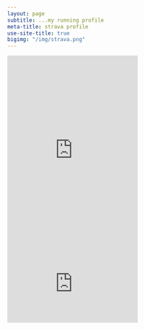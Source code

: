 ```yaml
---
layout: page
subtitle: ...my running profile
meta-title: strava profile
use-site-title: true
bigimg: "/img/strava.png"
---
```

<iframe height='454' width='300' frameborder='0' allowtransparency='true' scrolling='no' src='https://www.strava.com/athletes/24047259/latest-rides/ef5d07553df58935e572200e6c8ed52dc8d05ac2'></iframe>

<iframe height='160' width='300' frameborder='0' allowtransparency='true' scrolling='no' src='https://www.strava.com/athletes/24047259/activity-summary/ef5d07553df58935e572200e6c8ed52dc8d05ac2'></iframe>


